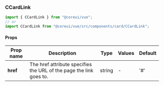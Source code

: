### CCardLink

```jsx
import { CCardLink } from "@coreui/vue";
// or
import CCardLink from "@coreui/vue/src/components/card/CCardLink";
```

#### Props

| Prop name | Description                                                        | Type   | Values | Default |
| --------- | ------------------------------------------------------------------ | ------ | ------ | ------- |
| **href**  | The href attribute specifies the URL of the page the link goes to. | string | -      | '#'     |
